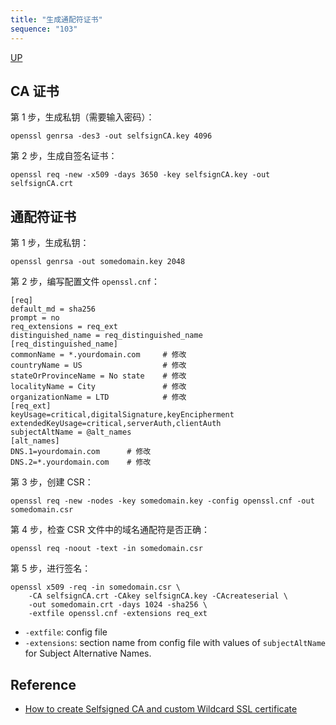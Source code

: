 ```yaml
---
title: "生成通配符证书"
sequence: "103"
---
```


[UP](/pki.html)


## CA 证书

第 1 步，生成私钥（需要输入密码）：

```text
openssl genrsa -des3 -out selfsignCA.key 4096
```

第 2 步，生成自签名证书：

```text
openssl req -new -x509 -days 3650 -key selfsignCA.key -out selfsignCA.crt
```

## 通配符证书

第 1 步，生成私钥：

```text
openssl genrsa -out somedomain.key 2048
```

第 2 步，编写配置文件 `openssl.cnf`：

```text
[req]
default_md = sha256
prompt = no
req_extensions = req_ext
distinguished_name = req_distinguished_name
[req_distinguished_name]
commonName = *.yourdomain.com     # 修改
countryName = US                  # 修改
stateOrProvinceName = No state    # 修改
localityName = City               # 修改
organizationName = LTD            # 修改
[req_ext]
keyUsage=critical,digitalSignature,keyEncipherment
extendedKeyUsage=critical,serverAuth,clientAuth
subjectAltName = @alt_names
[alt_names]
DNS.1=yourdomain.com      # 修改
DNS.2=*.yourdomain.com    # 修改
```

第 3 步，创建 CSR：

```text
openssl req -new -nodes -key somedomain.key -config openssl.cnf -out somedomain.csr
```

第 4 步，检查 CSR 文件中的域名通配符是否正确：

```text
openssl req -noout -text -in somedomain.csr
```

第 5 步，进行签名：

```text
openssl x509 -req -in somedomain.csr \
    -CA selfsignCA.crt -CAkey selfsignCA.key -CAcreateserial \
    -out somedomain.crt -days 1024 -sha256 \
    -extfile openssl.cnf -extensions req_ext
```

- `-extfile`: config file
- `-extensions`: section name from config file with values of `subjectAltName` for Subject Alternative Names.

## Reference

- [How to create Selfsigned CA and custom Wildcard SSL certificate](https://medium.com/@seabro/how-to-create-selfsigned-ca-and-custom-wildcard-ssl-certificate-1112ed2080f7)
